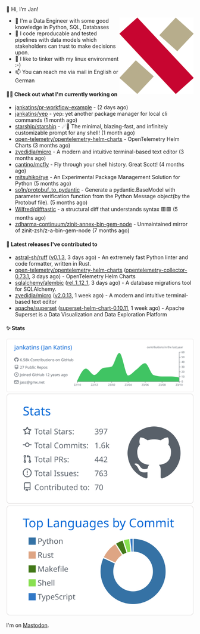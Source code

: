 👋 Hi, I’m Jan!

<img align="right" src="https://raw.githubusercontent.com/kreuzwerkerbot/kreuzwerkerbot/master/assets/xw.png" width="200">

- 🌱 I'm a Data Engineer with some good knowledge in Python, SQL, Databases
- 💪 I code reproducable and tested pipelines with data models which stakeholders can trust to make decisions upon.
- 💞️ I like to tinker with my linux environment :-)
- 📫 You can reach me via mail in English or German

#### 👩‍💻 Check out what I'm currently working on

- [jankatins/pr-workflow-example](https://github.com/jankatins/pr-workflow-example) -  (2 days ago)
- [jankatins/yep](https://github.com/jankatins/yep) - yep: yet another package manager for local cli commands (1 month ago)
- [starship/starship](https://github.com/starship/starship) - ☄🌌️  The minimal, blazing-fast, and infinitely customizable prompt for any shell! (1 month ago)
- [open-telemetry/opentelemetry-helm-charts](https://github.com/open-telemetry/opentelemetry-helm-charts) - OpenTelemetry Helm Charts (3 months ago)
- [zyedidia/micro](https://github.com/zyedidia/micro) - A modern and intuitive terminal-based text editor (3 months ago)
- [cantino/mcfly](https://github.com/cantino/mcfly) - Fly through your shell history. Great Scott! (4 months ago)
- [mitsuhiko/rye](https://github.com/mitsuhiko/rye) - An Experimental Package Management Solution for Python (5 months ago)
- [so1n/protobuf_to_pydantic](https://github.com/so1n/protobuf_to_pydantic) - Generate a pydantic.BaseModel with parameter verification function from the Python Message object(by the Protobuf file). (5 months ago)
- [Wilfred/difftastic](https://github.com/Wilfred/difftastic) - a structural diff that understands syntax 🟥🟩 (5 months ago)
- [zdharma-continuum/zinit-annex-bin-gem-node](https://github.com/zdharma-continuum/zinit-annex-bin-gem-node) - Unmaintained mirror of zinit-zsh/z-a-bin-gem-node (7 months ago)

#### 🔭 Latest releases I've contributed to

- [astral-sh/ruff](https://github.com/astral-sh/ruff) ([v0.1.3](https://github.com/astral-sh/ruff/releases/tag/v0.1.3), 3 days ago) - An extremely fast Python linter and code formatter, written in Rust.
- [open-telemetry/opentelemetry-helm-charts](https://github.com/open-telemetry/opentelemetry-helm-charts) ([opentelemetry-collector-0.73.1](https://github.com/open-telemetry/opentelemetry-helm-charts/releases/tag/opentelemetry-collector-0.73.1), 3 days ago) - OpenTelemetry Helm Charts
- [sqlalchemy/alembic](https://github.com/sqlalchemy/alembic) ([rel_1_12_1](https://github.com/sqlalchemy/alembic/releases/tag/rel_1_12_1), 3 days ago) - A database migrations tool for SQLAlchemy.
- [zyedidia/micro](https://github.com/zyedidia/micro) ([v2.0.13](https://github.com/zyedidia/micro/releases/tag/v2.0.13), 1 week ago) - A modern and intuitive terminal-based text editor
- [apache/superset](https://github.com/apache/superset) ([superset-helm-chart-0.10.11](https://github.com/apache/superset/releases/tag/superset-helm-chart-0.10.11), 1 week ago) - Apache Superset is a Data Visualization and Data Exploration Platform


#### ✨ Stats

  [![](https://raw.githubusercontent.com/jankatins/jankatins/master/profile-summary-card-output/github/0-profile-details.svg)](https://github.com/vn7n24fzkq/github-profile-summary-cards)
  [![](https://raw.githubusercontent.com/jankatins/jankatins/master/profile-summary-card-output/github/3-stats.svg)](https://github.com/vn7n24fzkq/github-profile-summary-cards)
  [![](https://raw.githubusercontent.com/jankatins/jankatins/master/profile-summary-card-output/github/2-most-commit-language.svg)](https://github.com/vn7n24fzkq/github-profile-summary-cards)

I'm on <a rel="me" href="https://fosstodon.org/@jankatins">Mastodon</a>.
